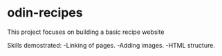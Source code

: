 # odin-recipes
This project focuses on building a basic recipe website


Skills demostrated:
-Linking of pages.
-Adding images.
-HTML structure.